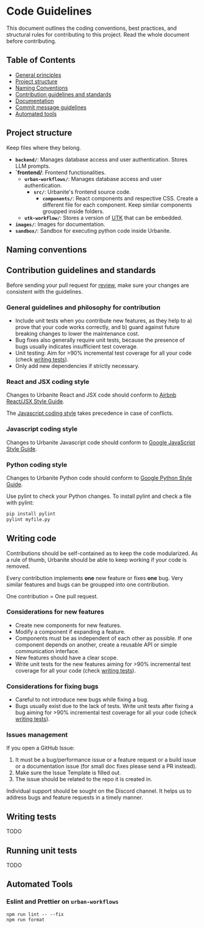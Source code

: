 # Code Guidelines

This document outlines the coding conventions, best practices, and structural rules for contributing to this project. Read the whole document before contributing.

## Table of Contents

- [General principles](#general-principles)
- [Project structure](#project-structure)
- [Naming Conventions](#naming-conventions)
- [Contribution guidelines and standards](#contribution-guidelines-and-standards)
- [Documentation](#documentation)
- [Commit message guidelines](#commit-message-guidelines)
- [Automated tools](#automated-tools)

## Project structure

Keep files where they belong.

- **`backend/`**: Manages database access and user authentication. Stores LLM prompts.
- **`frontend/**: Frontend functionalities.
    - **`urban-workflows/`**: Manages database access and user authentication.
        - **`src/`**: Urbanite's frontend source code.
            - **`components/`**: React components and respective CSS. Create a different file for each component. Keep similar components groupped inside folders.
    - **`utk-workflow/`**: Stores a version of [UTK](https://github.com/urban-toolkit/utk) that can be embedded.
- **`images/`**: Images for documentation.
- **`sandbox/`**: Sandbox for executing python code inside Urbanite.

## Naming conventions

## Contribution guidelines and standards

Before sending your pull request for [review](https://github.com/urban-toolkit/urbanite/pulls), make sure your changes are consistent with the guidelines.

### General guidelines and philosophy for contribution

- Include unit tests when you contribute new features, as they help to a) prove that your code works correctly, and b) guard against future breaking changes to lower the maintenance cost.
- Bug fixes also generally require unit tests, because the presence of bugs usually indicates insufficient test coverage.
- Unit testing: Aim for >90% incremental test coverage for all your code (check [writing tests](#writing-tests)).
- Only add new dependencies if strictly necessary.

### React and JSX coding style

Changes to Urbanite React and JSX code should conform to [Airbnb React/JSX Style Guide](https://airbnb.io/javascript/react/). 

The [Javascript coding style](#javascript-coding-style) takes precedence in case of conflicts.

### Javascript coding style

Changes to Urbanite Javascript code should conform to [Google JavaScript Style Guide](https://google.github.io/styleguide/jsguide.html).

### Python coding style

Changes to Urbanite Python code should conform to [Google Python Style Guide](https://github.com/google/styleguide/blob/gh-pages/pyguide.md).

Use pylint to check your Python changes. To install pylint and check a file with pylint:

```bash
pip install pylint
pylint myfile.py
```

## Writing code

Contributions should be self-contained as to keep the code modularized. As a rule of thumb, Urbanite should be able to keep working if your code is removed.  

Every contribution implements **one** new feature or fixes **one** bug. Very similar features and bugs can be groupped into one contribution.  

One contribution = One pull request.  

### Considerations for new features

- Create new components for new features. 
- Modify a component if expanding a feature.
- Components must be as independent of each other as possible. If one component depends on another, create a reusable API or simple communication interface.
- New features should have a clear scope.
- Write unit tests for the new features aiming for >90% incremental test coverage for all your code (check [writing tests](#writing-tests)).

### Considerations for fixing bugs

- Careful to not introduce new bugs while fixing a bug.
- Bugs usually exist due to the lack of tests. Write unit tests after fixing a bug aiming for >90% incremental test coverage for all your code (check [writing tests](#writing-tests)).

### Issues management

If you open a GitHub Issue:

1. It must be a bug/performance issue or a feature request or a build issue or a documentation issue (for small doc fixes please send a PR instead).
2. Make sure the Issue Template is filled out.
3. The issue should be related to the repo it is created in.

Individual support should be sought on the Discord channel. It helps us to address bugs and feature requests in a timely manner.

## Writing tests

TODO

## Running unit tests

TODO

## Automated Tools

### Eslint and Prettier on `urban-workflows`

```console
npm run lint -- --fix
npm run format
```

<!-- ### End-to-End tests on `backend/`

```shell
# after everything is setup, you can run the E2E tests
python -m pytest tests/test_frontend
``` -->




